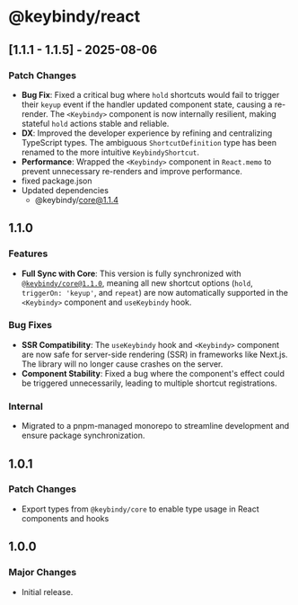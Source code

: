 # @keybindy/react

## [1.1.1 - 1.1.5] - 2025-08-06

### Patch Changes

- **Bug Fix**: Fixed a critical bug where `hold`
  shortcuts would fail to trigger their `keyup` event if the
  handler updated component state, causing a re-render. The
  `<Keybindy>` component is now internally resilient, making
  stateful `hold` actions stable and reliable.
- **DX**: Improved the developer experience by refining
  and centralizing TypeScript types. The ambiguous
  `ShortcutDefinition` type has been renamed to the more
  intuitive `KeybindyShortcut`.
- **Performance**: Wrapped the `<Keybindy>` component in
  `React.memo` to prevent unnecessary re-renders and improve
  performance.
- fixed package.json
- Updated dependencies
  - @keybindy/core@1.1.4

## 1.1.0

### Features

- **Full Sync with Core**: This version is fully synchronized with [`@keybindy/core@1.1.0`](https://github.com/keybindyjs/keybindy/blob/main/packages/core/CHANGELOG.md), meaning all new shortcut options (`hold`, `triggerOn: 'keyup'`, and `repeat`) are now automatically supported in the `<Keybindy>` component and `useKeybindy` hook.

### Bug Fixes

- **SSR Compatibility**: The `useKeybindy` hook and `<Keybindy>` component are now safe for server-side rendering (SSR) in frameworks like Next.js. The library will no longer cause crashes on the server.
- **Component Stability**: Fixed a bug where the component's effect could be triggered unnecessarily, leading to multiple shortcut registrations.

### Internal

- Migrated to a pnpm-managed monorepo to streamline development and ensure package synchronization.

## 1.0.1

### Patch Changes

- Export types from `@keybindy/core` to enable type usage in React components and hooks

## 1.0.0

### Major Changes

- Initial release.
